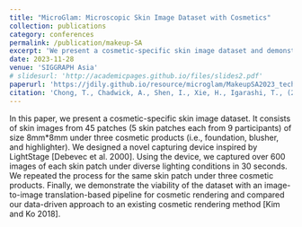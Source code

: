 ```yaml
---
title: "MicroGlam: Microscopic Skin Image Dataset with Cosmetics"
collection: publications
category: conferences
permalink: /publication/makeup-SA
excerpt: 'We present a cosmetic-specific skin image dataset and demonstrate the viability of the dataset with an image-to-image translation-based pipeline for cosmetic rendering and compared our data-driven approach to an existing cosmetic rendering method.'
date: 2023-11-28
venue: 'SIGGRAPH Asia'
# slidesurl: 'http://academicpages.github.io/files/slides2.pdf'
paperurl: 'https://jdily.github.io/resource/microglam/MakeupSA2023_tech_comm_small.pdf'
citation: 'Chong, T., Chadwick, A., Shen, I., Xie, H., Igarashi, T., (2023). &quot; MicroGlam: Microscopic Skin Image Dataset with Cosmetics 2.&quot; <i>SIGGRAPH Asia</i>. '
---
```


In this paper, we present a cosmetic-specific skin image dataset. It consists of skin images from 45 patches (5 skin patches each from 9 participants) of size 8mm*8mm under three cosmetic products (i.e., foundation, blusher, and highlighter). We designed a novel capturing device inspired by LightStage [Debevec et al. 2000]. Using the device, we captured over 600 images of each skin patch under diverse lighting conditions in 30 seconds. We repeated the process for the same skin patch under three cosmetic products. Finally, we demonstrate the viability of the dataset with an image-to-image translation-based pipeline for cosmetic rendering and compared our data-driven approach to an existing cosmetic rendering method [Kim and Ko 2018].